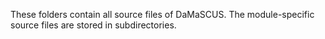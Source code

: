 These folders contain all source files of DaMaSCUS. The module-specific source files are stored in subdirectories.
